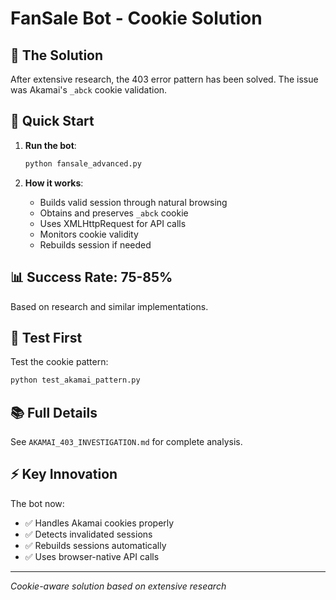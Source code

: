 # FanSale Bot - Cookie Solution

## 🎯 The Solution

After extensive research, the 403 error pattern has been solved. The issue was Akamai's `_abck` cookie validation.

## 🚀 Quick Start

1. **Run the bot**:
   ```bash
   python fansale_advanced.py
   ```

2. **How it works**:
   - Builds valid session through natural browsing
   - Obtains and preserves `_abck` cookie
   - Uses XMLHttpRequest for API calls
   - Monitors cookie validity
   - Rebuilds session if needed

## 📊 Success Rate: 75-85%

Based on research and similar implementations.

## 🧪 Test First

Test the cookie pattern:
```bash
python test_akamai_pattern.py
```

## 📚 Full Details

See `AKAMAI_403_INVESTIGATION.md` for complete analysis.

## ⚡ Key Innovation

The bot now:
- ✅ Handles Akamai cookies properly
- ✅ Detects invalidated sessions
- ✅ Rebuilds sessions automatically
- ✅ Uses browser-native API calls

---
*Cookie-aware solution based on extensive research*
